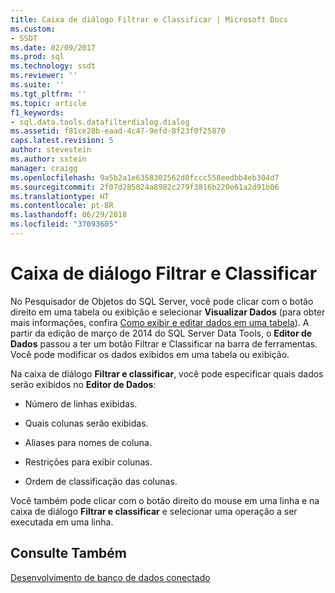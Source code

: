 ```yaml
---
title: Caixa de diálogo Filtrar e Classificar | Microsoft Docs
ms.custom:
- SSDT
ms.date: 02/09/2017
ms.prod: sql
ms.technology: ssdt
ms.reviewer: ''
ms.suite: ''
ms.tgt_pltfrm: ''
ms.topic: article
f1_keywords:
- sql.data.tools.datafilterdialog.dialog
ms.assetid: f81ce28b-eaad-4c47-9efd-8f23f0f25870
caps.latest.revision: 5
author: stevestein
ms.author: sstein
manager: craigg
ms.openlocfilehash: 9a5b2a1e6358302562d0fccc558eedbb4eb304d7
ms.sourcegitcommit: 2f07d285824a8982c279f3816b220e61a2d91b06
ms.translationtype: HT
ms.contentlocale: pt-BR
ms.lasthandoff: 06/29/2018
ms.locfileid: "37093605"
---
```

# <a name="filter-and-sort-dialog-box"></a>Caixa de diálogo Filtrar e Classificar
No Pesquisador de Objetos do SQL Server, você pode clicar com o botão direito em uma tabela ou exibição e selecionar **Visualizar Dados** (para obter mais informações, confira [Como exibir e editar dados em uma tabela](../ssdt/how-to-view-and-edit-data-in-a-table.md)). A partir da edição de março de 2014 do SQL Server Data Tools, o **Editor de Dados** passou a ter um botão Filtrar e Classificar na barra de ferramentas. Você pode modificar os dados exibidos em uma tabela ou exibição.  
  
Na caixa de diálogo **Filtrar e classificar**, você pode especificar quais dados serão exibidos no **Editor de Dados**:  
  
-   Número de linhas exibidas.  
  
-   Quais colunas serão exibidas.  
  
-   Aliases para nomes de coluna.  
  
-   Restrições para exibir colunas.  
  
-   Ordem de classificação das colunas.  
  
Você também pode clicar com o botão direito do mouse em uma linha e na caixa de diálogo **Filtrar e classificar** e selecionar uma operação a ser executada em uma linha.  
  
## <a name="see-also"></a>Consulte Também  
[Desenvolvimento de banco de dados conectado](../ssdt/connected-database-development.md)  
  
